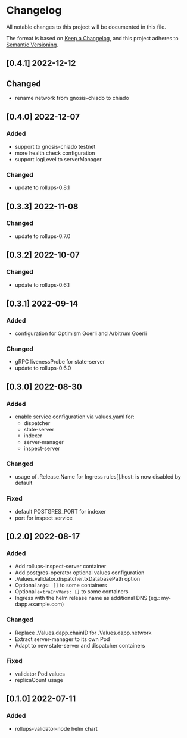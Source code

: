 # Changelog

All notable changes to this project will be documented in this file.

The format is based on [Keep a Changelog](https://keepachangelog.com/en/1.0.0/),
and this project adheres to [Semantic Versioning](https://semver.org/spec/v2.0.0.html).

## [0.4.1] 2022-12-12

## Changed

- rename network from gnosis-chiado to chiado

## [0.4.0] 2022-12-07

### Added

- support to gnosis-chiado testnet
- more health check configuration
- support logLevel to serverManager

### Changed

- update to rollups-0.8.1

## [0.3.3] 2022-11-08

### Changed

- update to rollups-0.7.0

## [0.3.2] 2022-10-07

### Changed

- update to rollups-0.6.1

## [0.3.1] 2022-09-14

### Added

- configuration for Optimism Goerli and Arbitrum Goerli

### Changed

- gRPC livenessProbe for state-server
- update to rollups-0.6.0

## [0.3.0] 2022-08-30

### Added

- enable service configuration via values.yaml for:
  - dispatcher
  - state-server
  - indexer
  - server-manager
  - inspect-server

### Changed

- usage of .Release.Name for Ingress rules[].host: is now disabled by default

### Fixed

- default POSTGRES_PORT for indexer
- port for inspect service

## [0.2.0] 2022-08-17

### Added

- Add rollups-inspect-server container
- Add postgres-operator optional values configuration
- .Values.validator.dispatcher.txDatabasePath option
- Optional `args: []` to some containers
- Optional `extraEnvVars: []` to some containers
- Ingress with the helm release name as additional DNS (eg.: my-dapp.example.com)

### Changed

- Replace .Values.dapp.chainID for .Values.dapp.network
- Extract server-manager to its own Pod
- Adapt to new state-server and dispatcher containers

### Fixed

- validator Pod values
- replicaCount usage

## [0.1.0] 2022-07-11

### Added

- rollups-validator-node helm chart
